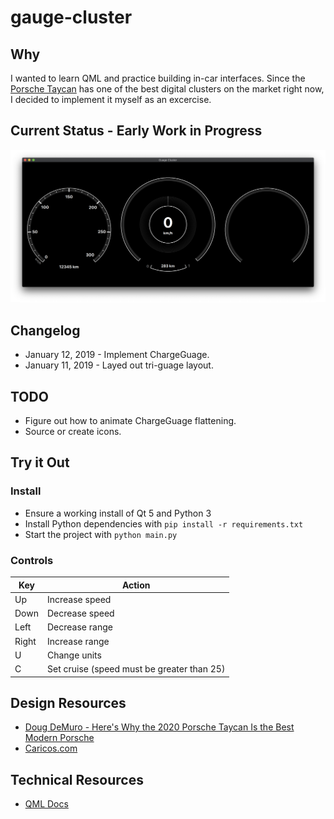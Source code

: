 # gauge-cluster

## Why
I wanted to learn QML and practice building in-car interfaces. Since the [Porsche Taycan](https://www.porsche.com/usa/models/taycan/taycan-models/taycan-turbo/) 
has one of the best digital clusters on the market right now, I decided to implement it myself as an excercise.

## Current Status - Early Work in Progress
![Current Screenshot](/images/current-screenshot.png)

## Changelog
* January 12, 2019 - Implement ChargeGuage.
* January 11, 2019 - Layed out tri-guage layout.

## TODO
* Figure out how to animate ChargeGuage flattening.
* Source or create icons.

## Try it Out
### Install
* Ensure a working install of Qt 5 and Python 3
* Install Python dependencies with `pip install -r requirements.txt`
* Start the project with `python main.py`

### Controls
<table>
  <thead>
    <tr>
      <th>Key</th>
      <th>Action</th>
    </tr>
  </thead>
  <tbody>
    <tr>
      <td>Up</td>
      <td>Increase speed</td>
    </tr>
    <tr>
      <td>Down</td>
      <td>Decrease speed</td>
    </tr>
    <tr>
      <td>Left</td>
      <td>Decrease range</td>
    </tr>
    <tr>
      <td>Right</td>
      <td>Increase range</td>
    </tr>
    <tr>
      <td>U</td>
      <td>Change units</td>
    </tr>
    <tr>
      <td>C</td>
      <td>Set cruise (speed must be greater than 25)</td>
    </tr>
  </tbody>
</table>


## Design Resources
* [Doug DeMuro - Here's Why the 2020 Porsche Taycan Is the Best Modern Porsche](https://www.youtube.com/watch?v=0vq6KEOIiMg)
* [Caricos.com](https://www.caricos.com/cars/p/porsche/2020_porsche_taycan/images/44.html)

## Technical Resources
* [QML Docs](https://doc.qt.io/qt-5/qtquick-qmlmodule.html)
